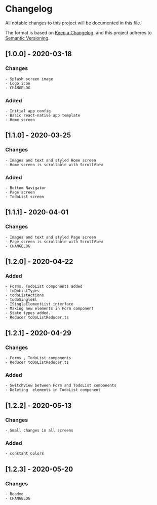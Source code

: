 # Changelog
All notable changes to this project will be documented in this file.

The format is based on [Keep a Changelog](https://keepachangelog.com/en/1.0.0/),
and this project adheres to [Semantic Versioning](https://semver.org/spec/v2.0.0.html).

## [1.0.0] - 2020-03-18

### Changes

    - Splash screen image
    - Logo icon
    - CHANGELOG

### Added

    - Initial app config
    - Basic react-native app template
    - Home screen
    
## [1.1.0] - 2020-03-25

### Changes

    - Images and text and styled Home screen
    - Home screen is scrollable with ScrollView

### Added

    - Bottom Navigator
    - Page screen
    - TodoList screen

## [1.1.1] - 2020-04-01

### Changes
    - Images and text and styled Page screen
    - Page screen is scrollable with ScrollView
    - CHANGELOG
  
## [1.2.0] - 2020-04-22

### Added

    - Forms, TodoList components added
    - toDoListTypes
    - todoListActions
    - todoSingleEl
    - ISingleElementList interface
    - Making new elements in Form component
    - State types added.
    - Reducer toDoListReducer.ts
    
## [1.2.1] - 2020-04-29

### Changes

    - Forms , TodoList components
    - Reducer toDoListReducer.ts

### Added

    - SwitchView between Form and TodoList components
    - Deleting  elements in TodoList component

## [1.2.2] - 2020-05-13

### Changes

    - Small changes in all screens

### Added

    - constant Colors

## [1.2.3] - 2020-05-20

### Changes

    - Readme
    - CHANGELOG
    

